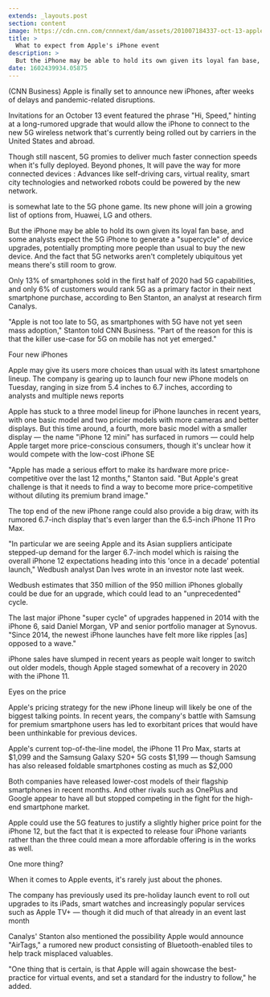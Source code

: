 ```yaml
--- 
extends: _layouts.post 
section: content 
image: https://cdn.cnn.com/cnnnext/dam/assets/201007184337-oct-13-apple-event-announcement-super-tease.jpg 
title: > 
  What to expect from Apple's iPhone event 
description: > 
  But the iPhone may be able to hold its own given its loyal fan base, and some analysts expect the 5G iPhone to generate a "supercycle" of device upgrades, potentially prompting more people than usual to buy the new device."Apple is not too late to 5G, as smartphones with 5G have not yet seen mass adoption," Stanton told CNN Business.The last major iPhone "super cycle" of upgrades happened in 2014 with the iPhone 6, said Daniel Morgan, VP and senior portfolio manager at Synovus.iPhone sales have slumped in recent years as people wait longer to switch out older models, though Apple staged somewhat of a recovery in 2020 with the iPhone 11.Eyes on the priceApple's pricing strategy for the new iPhone lineup will likely be one of the biggest talking points. 
date: 1602439934.05875 
--- 
```

(CNN Business) Apple is finally set to announce new iPhones, after weeks of delays and pandemic-related disruptions.

Invitations for an October 13 event featured the phrase "Hi, Speed," hinting at a long-rumored upgrade that would allow the iPhone to connect to the new 5G wireless network that's currently being rolled out by carriers in the United States and abroad.

Though still nascent, 5G promies to deliver much faster connection speeds when it's fully deployed. Beyond phones, It will pave the way for more connected devices : Advances like self-driving cars, virtual reality, smart city technologies and networked robots could be powered by the new network.

is somewhat late to the 5G phone game. Its new phone will join a growing list of options from, Huawei, LG and others.

But the iPhone may be able to hold its own given its loyal fan base, and some analysts expect the 5G iPhone to generate a "supercycle" of device upgrades, potentially prompting more people than usual to buy the new device. And the fact that 5G networks aren't completely ubiquitous yet means there's still room to grow.

Only 13% of smartphones sold in the first half of 2020 had 5G capabilities, and only 6% of customers would rank 5G as a primary factor in their next smartphone purchase, according to Ben Stanton, an analyst at research firm Canalys.

"Apple is not too late to 5G, as smartphones with 5G have not yet seen mass adoption," Stanton told CNN Business. "Part of the reason for this is that the killer use-case for 5G on mobile has not yet emerged."

Four new iPhones

Apple may give its users more choices than usual with its latest smartphone lineup. The company is gearing up to launch four new iPhone models on Tuesday, ranging in size from 5.4 inches to 6.7 inches, according to analysts and multiple news reports

Apple has stuck to a three model lineup for iPhone launches in recent years, with one basic model and two pricier models with more cameras and better displays. But this time around, a fourth, more basic model with a smaller display — the name "iPhone 12 mini" has surfaced in rumors — could help Apple target more price-conscious consumers, though it's unclear how it would compete with the low-cost iPhone SE

"Apple has made a serious effort to make its hardware more price-competitive over the last 12 months," Stanton said. "But Apple's great challenge is that it needs to find a way to become more price-competitive without diluting its premium brand image."

The top end of the new iPhone range could also provide a big draw, with its rumored 6.7-inch display that's even larger than the 6.5-inch iPhone 11 Pro Max.

"In particular we are seeing Apple and its Asian suppliers anticipate stepped-up demand for the larger 6.7-inch model which is raising the overall iPhone 12 expectations heading into this 'once in a decade' potential launch," Wedbush analyst Dan Ives wrote in an investor note last week.

Wedbush estimates that 350 million of the 950 million iPhones globally could be due for an upgrade, which could lead to an "unprecedented" cycle.

The last major iPhone "super cycle" of upgrades happened in 2014 with the iPhone 6, said Daniel Morgan, VP and senior portfolio manager at Synovus. "Since 2014, the newest iPhone launches have felt more like ripples [as] opposed to a wave."

iPhone sales have slumped in recent years as people wait longer to switch out older models, though Apple staged somewhat of a recovery in 2020 with the iPhone 11.

Eyes on the price

Apple's pricing strategy for the new iPhone lineup will likely be one of the biggest talking points. In recent years, the company's battle with Samsung for premium smartphone users has led to exorbitant prices that would have been unthinkable for previous devices.

Apple's current top-of-the-line model, the iPhone 11 Pro Max, starts at $1,099 and the Samsung Galaxy S20+ 5G costs $1,199 — though Samsung has also released foldable smartphones costing as much as $2,000

Both companies have released lower-cost models of their flagship smartphones in recent months. And other rivals such as OnePlus and Google appear to have all but stopped competing in the fight for the high-end smartphone market.

Apple could use the 5G features to justify a slightly higher price point for the iPhone 12, but the fact that it is expected to release four iPhone variants rather than the three could mean a more affordable offering is in the works as well.

One more thing?

When it comes to Apple events, it's rarely just about the phones.

The company has previously used its pre-holiday launch event to roll out upgrades to its iPads, smart watches and increasingly popular services such as Apple TV+ — though it did much of that already in an event last month

Canalys' Stanton also mentioned the possibility Apple would announce "AirTags," a rumored new product consisting of Bluetooth-enabled tiles to help track misplaced valuables.

"One thing that is certain, is that Apple will again showcase the best-practice for virtual events, and set a standard for the industry to follow," he added.